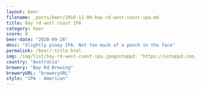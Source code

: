 ```yaml
---
layout: beer
filename: _posts/beer/2016-11-09-bay-rd-west-coast-ipa.md
title: Bay rd west coast IPA
category: beer
score: 8
beer-date: "2020-09-26"
desc: "Slightly piney IPA. Not too much of a punch in the face"
permalink: /beer/:title.html
img: /img/list/bay-rd-west-coast-ipa.jpeguntappd: "https://untappd.com/b/bay-rd-brewing-west-coast-ipa/3835947"
country: "Australia"
brewery: "Bay Rd Brewing"
breweryURL: "breweryURL"
style: "IPA - American"
---
```

